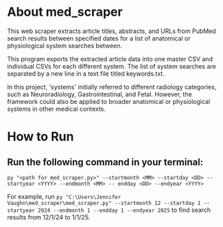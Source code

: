 # About med_scraper
This web scraper extracts article titles, abstracts, and URLs from PubMed search results between specified dates for a list of anatomical or physiological system searches between.

This program exports the extracted article data into one master CSV and individual CSVs for each different system. The list of system searches are separated by a new line in a text file titled keywords.txt.

In this project, 'systems' initially referred to different radiology categories, such as Neuroradiology, Gastrointestinal, and Fetal. However, the framework could also be applied to broader anatomical or physiological systems in other medical contexts.

# How to Run

## Run the following command in your terminal:
```py "<path for med_scraper.py>" --startmonth <MM> --startday <DD> --startyear <YYYY> --endmonth <MM> -- endday <DD> --endyear <YYYY>```

For example, run ```py "C:\Users\Jennifer Vaughn\med_scraper\med_scraper.py" --startmonth 12 --startday 1 --startyear 2024 --endmonth 1 --endday 1 --endyear 2025``` to find search results from 12/1/24 to 1/1/25.

